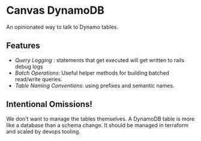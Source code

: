 # Canvas DynamoDB

An opinionated way to talk to Dynamo tables.

## Features

- *Query Logging* : statements that get executed will get written to rails debug logs
- *Batch Operations*: Useful helper methods for building batched read/write queries.
- *Table Naming Conventions*: using prefixes and semantic names.

## Intentional Omissions!

We don't want to manage the tables themselves.  A DynamoDB table is
more like a database than a schema change.  It should be
managed in terraform and scaled by devops tooling.
